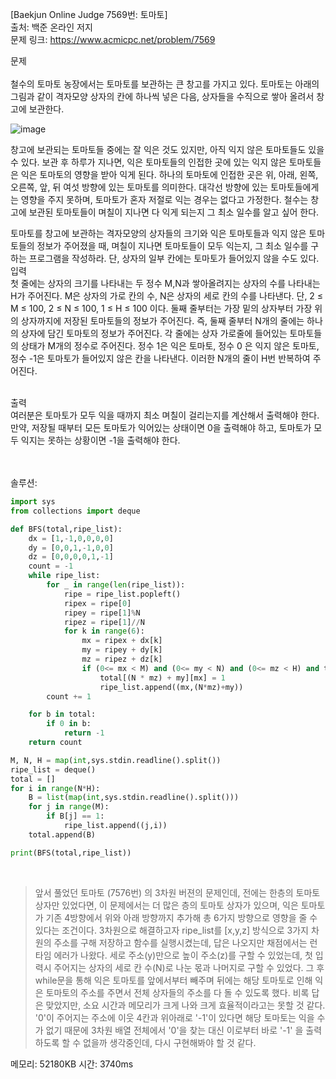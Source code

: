 [Baekjun Online Judge 7569번: 토마토] </br>
출처: 백준 온라인 저지</br>
문제 링크: <https://www.acmicpc.net/problem/7569> </br>



문제 </br>
</br>철수의 토마토 농장에서는 토마토를 보관하는 큰 창고를 가지고 있다. 토마토는 아래의 그림과 같이 격자모양 상자의 칸에 하나씩 넣은 다음, 상자들을 수직으로 쌓아 올려서 창고에 보관한다. </br>

![image](https://onlinejudgeimages.s3-ap-northeast-1.amazonaws.com/upload/images/tomato.png)

창고에 보관되는 토마토들 중에는 잘 익은 것도 있지만, 아직 익지 않은 토마토들도 있을 수 있다. 보관 후 하루가 지나면, 익은 토마토들의 인접한 곳에 있는 익지 않은 토마토들은 익은 토마토의 영향을 받아 익게 된다. 하나의 토마토에 인접한 곳은 위, 아래, 왼쪽, 오른쪽, 앞, 뒤 여섯 방향에 있는 토마토를 의미한다. 대각선 방향에 있는 토마토들에게는 영향을 주지 못하며, 토마토가 혼자 저절로 익는 경우는 없다고 가정한다. 철수는 창고에 보관된 토마토들이 며칠이 지나면 다 익게 되는지 그 최소 일수를 알고 싶어 한다.

토마토를 창고에 보관하는 격자모양의 상자들의 크기와 익은 토마토들과 익지 않은 토마토들의 정보가 주어졌을 때, 며칠이 지나면 토마토들이 모두 익는지, 그 최소 일수를 구하는 프로그램을 작성하라. 단, 상자의 일부 칸에는 토마토가 들어있지 않을 수도 있다.
</br>
입력</br>
첫 줄에는 상자의 크기를 나타내는 두 정수 M,N과 쌓아올려지는 상자의 수를 나타내는 H가 주어진다. M은 상자의 가로 칸의 수, N은 상자의 세로 칸의 수를 나타낸다. 단, 2 ≤ M ≤ 100, 2 ≤ N ≤ 100, 1 ≤ H ≤ 100 이다. 둘째 줄부터는 가장 밑의 상자부터 가장 위의 상자까지에 저장된 토마토들의 정보가 주어진다. 즉, 둘째 줄부터 N개의 줄에는 하나의 상자에 담긴 토마토의 정보가 주어진다. 각 줄에는 상자 가로줄에 들어있는 토마토들의 상태가 M개의 정수로 주어진다. 정수 1은 익은 토마토, 정수 0 은 익지 않은 토마토, 정수 -1은 토마토가 들어있지 않은 칸을 나타낸다. 이러한 N개의 줄이 H번 반복하여 주어진다. </br>

</br>출력</br>
여러분은 토마토가 모두 익을 때까지 최소 며칠이 걸리는지를 계산해서 출력해야 한다. 만약, 저장될 때부터 모든 토마토가 익어있는 상태이면 0을 출력해야 하고, 토마토가 모두 익지는 못하는 상황이면 -1을 출력해야 한다.</br>

</br>
</br>
솔루션:</br>

```python
import sys
from collections import deque

def BFS(total,ripe_list):
    dx = [1,-1,0,0,0,0]
    dy = [0,0,1,-1,0,0]
    dz = [0,0,0,0,1,-1]
    count = -1
    while ripe_list:
        for _ in range(len(ripe_list)):
            ripe = ripe_list.popleft()
            ripex = ripe[0]
            ripey = ripe[1]%N
            ripez = ripe[1]//N
            for k in range(6):
                mx = ripex + dx[k]
                my = ripey + dy[k]
                mz = ripez + dz[k]
                if (0<= mx < M) and (0<= my < N) and (0<= mz < H) and total[(N*mz)+my][mx] == 0:
                    total[(N * mz) + my][mx] = 1
                    ripe_list.append((mx,(N*mz)+my))
        count += 1

    for b in total:
        if 0 in b:
            return -1
    return count

M, N, H = map(int,sys.stdin.readline().split())
ripe_list = deque()
total = []
for i in range(N*H):
    B = list(map(int,sys.stdin.readline().split()))
    for j in range(M):
        if B[j] == 1:
            ripe_list.append((j,i))
    total.append(B)

print(BFS(total,ripe_list))
```
</br> 

> 앞서 풀었던 토마토 (7576번) 의 3차원 버젼의 문제인데, 전에는 한층의 토마토 상자만 있었다면, 이 문제에서는 더 많은 층의 토마토 상자가 있으며, 익은 토마토가
  기존 4방향에서 위와 아래 방향까지 추가해 총 6가지 방향으로 영향을 줄 수 있다는 조건이다. 3차원으로 해결하고자 ripe_list를 [x,y,z] 방식으로 3가지 차원의
  주소를 구해 저장하고 함수를 실행시켰는데, 답은 나오지만 채점에서는 런타임 에러가 나왔다. 세로 주소(y)만으로 높이 주소(z)를 구할 수 있었는데, 첫 입력시 주어지는
  상자의 세로 칸 수(N)로 나눈 몫과 나머지로 구할 수 있었다. 그 후 while문을 통해 익은 토마토를 앞에서부터 빼주며 뒤에는 해당 토마토로 인해 익은 토마토의 주소를
  주면서 전체 상자들의 주소를 다 돌 수 있도록 했다. 비록 답은 맞았지만, 소요 시간과 메모리가 크게 나와 크게 효율적이라고는 못할 것 같다. '0'이 주어지는 주소에
  이웃 4칸과 위아래로 '-1'이 있다면 해당 토마토는 익을 수가 없기 때문에 3차원 배열 전체에서 '0'을 찾는 대신 이로부터 바로 '-1' 을 출력하도록 할 수 없을까
  생각중인데, 다시 구현해봐야 할 것 같다. 


메모리: 52180KB
시간: 3740ms
